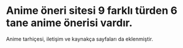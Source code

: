 # Anime öneri sitesi 9 farklı türden 6 tane anime önerisi vardır. 
Anime tarhiçesi, iletişim ve kaynakça sayfaları da eklenmiştir.
